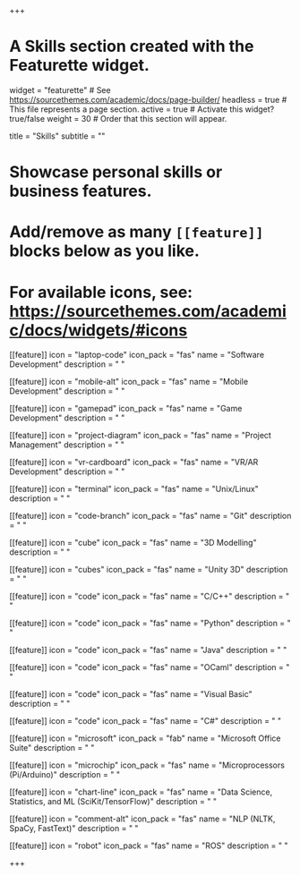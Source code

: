 +++
# A Skills section created with the Featurette widget.
widget = "featurette"  # See https://sourcethemes.com/academic/docs/page-builder/
headless = true  # This file represents a page section.
active = true  # Activate this widget? true/false
weight = 30  # Order that this section will appear.

title = "Skills"
subtitle = ""

# Showcase personal skills or business features.
# 
# Add/remove as many `[[feature]]` blocks below as you like.
# 
# For available icons, see: https://sourcethemes.com/academic/docs/widgets/#icons

[[feature]]
  icon = "laptop-code"
  icon_pack = "fas"
  name = "Software Development"
  description = " "

[[feature]]
  icon = "mobile-alt"
  icon_pack = "fas"
  name = "Mobile Development"
  description = " "

[[feature]]
  icon = "gamepad"
  icon_pack = "fas"
  name = "Game Development"
  description = " "

[[feature]]
  icon = "project-diagram"
  icon_pack = "fas"
  name = "Project Management"
  description = " "

[[feature]]
  icon = "vr-cardboard"
  icon_pack = "fas"
  name = "VR/AR Development"
  description = " "

[[feature]]
  icon = "terminal"
  icon_pack = "fas"
  name = "Unix/Linux"
  description = " "

[[feature]]
  icon = "code-branch"
  icon_pack = "fas"
  name = "Git"
  description = " "

[[feature]]
  icon = "cube"
  icon_pack = "fas"
  name = "3D Modelling"
  description = " "

[[feature]]
  icon = "cubes"
  icon_pack = "fas"
  name = "Unity 3D"
  description = " "

[[feature]]
  icon = "code"
  icon_pack = "fas"
  name = "C/C++"
  description = " "

[[feature]]
  icon = "code"
  icon_pack = "fas"
  name = "Python"
  description = " "

[[feature]]
  icon = "code"
  icon_pack = "fas"
  name = "Java"
  description = " "

[[feature]]
  icon = "code"
  icon_pack = "fas"
  name = "OCaml"
  description = " "

[[feature]]
  icon = "code"
  icon_pack = "fas"
  name = "Visual Basic"
  description = " "

[[feature]]
  icon = "code"
  icon_pack = "fas"
  name = "C#"
  description = " "
  
[[feature]]
  icon = "microsoft"
  icon_pack = "fab"
  name = "Microsoft Office Suite"
  description = " "  
  
[[feature]]
  icon = "microchip"
  icon_pack = "fas"
  name = "Microprocessors (Pi/Arduino)"
  description = " "

[[feature]]
  icon = "chart-line"
  icon_pack = "fas"
  name = "Data Science, Statistics, and ML (SciKit/TensorFlow)"
  description = " "

[[feature]]
  icon = "comment-alt"
  icon_pack = "fas"
  name = "NLP (NLTK, SpaCy, FastText)"
  description = " "

[[feature]]
  icon = "robot"
  icon_pack = "fas"
  name = "ROS"
  description = " "

+++
